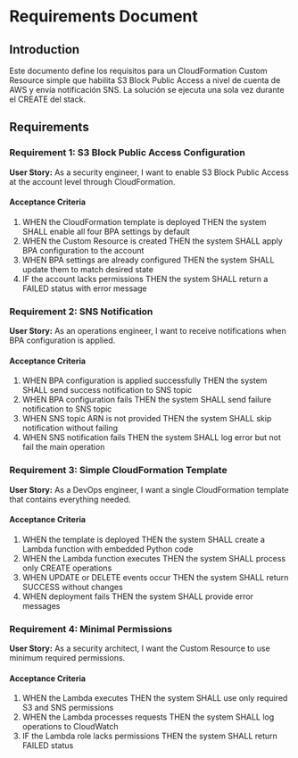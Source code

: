 # Requirements Document

## Introduction

Este documento define los requisitos para un CloudFormation Custom Resource simple que habilita S3 Block Public Access a nivel de cuenta de AWS y envía notificación SNS. La solución se ejecuta una sola vez durante el CREATE del stack.

## Requirements

### Requirement 1: S3 Block Public Access Configuration

**User Story:** As a security engineer, I want to enable S3 Block Public Access at the account level through CloudFormation.

#### Acceptance Criteria

1. WHEN the CloudFormation template is deployed THEN the system SHALL enable all four BPA settings by default
2. WHEN the Custom Resource is created THEN the system SHALL apply BPA configuration to the account
3. WHEN BPA settings are already configured THEN the system SHALL update them to match desired state
4. IF the account lacks permissions THEN the system SHALL return a FAILED status with error message

### Requirement 2: SNS Notification

**User Story:** As an operations engineer, I want to receive notifications when BPA configuration is applied.

#### Acceptance Criteria

1. WHEN BPA configuration is applied successfully THEN the system SHALL send success notification to SNS topic
2. WHEN BPA configuration fails THEN the system SHALL send failure notification to SNS topic
3. WHEN SNS topic ARN is not provided THEN the system SHALL skip notification without failing
4. WHEN SNS notification fails THEN the system SHALL log error but not fail the main operation

### Requirement 3: Simple CloudFormation Template

**User Story:** As a DevOps engineer, I want a single CloudFormation template that contains everything needed.

#### Acceptance Criteria

1. WHEN the template is deployed THEN the system SHALL create a Lambda function with embedded Python code
2. WHEN the Lambda function executes THEN the system SHALL process only CREATE operations
3. WHEN UPDATE or DELETE events occur THEN the system SHALL return SUCCESS without changes
4. WHEN deployment fails THEN the system SHALL provide error messages

### Requirement 4: Minimal Permissions

**User Story:** As a security architect, I want the Custom Resource to use minimum required permissions.

#### Acceptance Criteria

1. WHEN the Lambda executes THEN the system SHALL use only required S3 and SNS permissions
2. WHEN the Lambda processes requests THEN the system SHALL log operations to CloudWatch
3. IF the Lambda role lacks permissions THEN the system SHALL return FAILED status